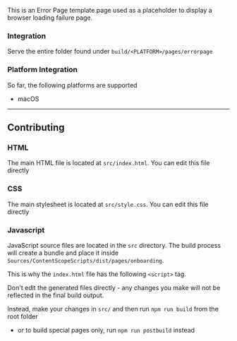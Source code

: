 This is an Error Page template page used as a placeholder to display a browser loading failure page.

### Integration

Serve the entire folder found under `build/<PLATFORM>/pages/errorpage`

### Platform Integration

So far, the following platforms are supported

- macOS

---

## Contributing

### HTML
The main HTML file is located at `src/index.html`. You can edit this file directly

### CSS
The main stylesheet is located at `src/style.css`. You can edit this file directly

### Javascript
JavaScript source files are located in the `src` directory. The build process will create a bundle and place it inside `Sources/ContentScopeScripts/dist/pages/onboarding`. 

This is why the `index.html` file has the following `<script>` tag.

Don't edit the generated files directly - any changes you make will not be reflected in the final build output. 

Instead, make your changes in `src/` and then run `npm run build` from the root folder
  - or to build special pages only, run `npm run postbuild` instead

